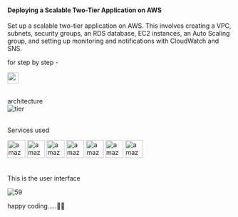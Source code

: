 <h4>Deploying a Scalable Two-Tier Application on AWS</h4>

 Set up a scalable two-tier application on AWS. This involves creating a VPC, subnets, security groups, an RDS database, EC2 instances, an Auto Scaling group, and setting up monitoring and notifications with CloudWatch and SNS.

 for step by step -
 
  <a href="https://medium.com/@2004.vimald](https://medium.com/@2004.vimald/deploying-a-scalable-two-tier-application-on-aws-1bc559104afe" target="_blank">
    <img src="https://img.shields.io/static/v1?message=Medium&logo=medium&label=&color=12100E&logoColor=white&labelColor=&style=for-the-badge" height="25" alt="medium logo"  />
  </a><br><br>

architecture
<br>
![tier](https://github.com/Vimal007Vimal/Deploying-a-Two-Tier-Application-on-AWS/assets/144089192/5c2a5dbc-8d69-45c7-8461-01fab53ea622)
<br><br>

Services used 
<div align="left">
  <img src="https://skillicons.dev/icons?i=aws" height="40" alt="amazonwebservices logo"  />
  <img src="https://icon.icepanel.io/AWS/svg/Database/RDS.svg" height="40" alt="amazonwebservices logo"  />
  <img src="https://icon.icepanel.io/AWS/svg/Compute/EC2.svg" height="40" alt="amazonwebservices logo"  />
  <img src="https://icon.icepanel.io/AWS/svg/Compute/EC2-Auto-Scaling.svg" height="40" alt="amazonwebservices logo"  />
   <img src="https://icon.icepanel.io/AWS/svg/Networking-Content-Delivery/Virtual-Private-Cloud.svg" height="40" alt="amazonwebservices logo"  />
   <img src="https://icon.icepanel.io/AWS/svg/Management-Governance/CloudWatch.svg" height="40" alt="amazonwebservices logo"  />
   <img src="https://icon.icepanel.io/AWS/svg/App-Integration/Simple-Notification-Service.svg" height="40" alt="amazonwebservices logo"  />
</div>

<br>

<br>
This is the user interface 

![59](https://github.com/Vimal007Vimal/Deploying-a-Two-Tier-Application-on-AWS/assets/144089192/fe5ce58b-8ba2-46ae-a08f-c15bd3abe9e7)

happy coding.....👨‍💻
